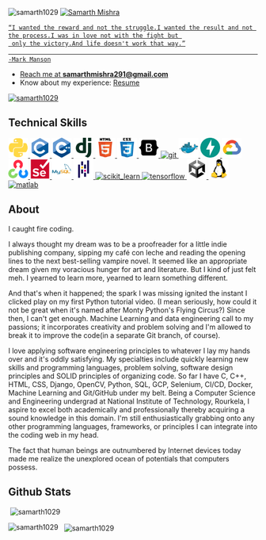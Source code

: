 <p align="left">
    <img src="https://komarev.com/ghpvc/?username=samarth1029&label=Profile%20views&color=0e75b6&style=plastic" alt="samarth1029" />
    <a href="https://www.linkedin.com/in/samarth-mishra-96013821a/" target="blank"><img src="https://img.shields.io/badge/Linkedin-0e76a8?      style=plastic&logo=Linkedin&logoColor=white" alt="Samarth Mishra" />
</p>
    

    
```
“I wanted the reward and not the struggle.I wanted the result and not the process.I was in love not with the fight but 
 only the victory.And life doesn't work that way.”
                                                                                                          -Mark Manson
 ```   
- Reach me at **samarthmishra291@gmail.com**
- Know about my experience: [Resume](https://drive.google.com/file/d/1bv1AgoNfTTbeNH4d3Z9WerAE3phKSCMj/view?usp=sharing)
    
<p align="left"> <a href="https://github.com/ryo-ma/github-profile-trophy"><img src="https://github-profile-trophy.vercel.app/?username=samarth1029" alt="samarth1029"/></a> </p>


## Technical Skills

<p align="left"> 
  <a href="https://www.python.org/" target="_blank" rel="noreferrer">
    <img src="https://github.com/devicons/devicon/blob/master/icons/python/python-plain.svg" alt="python" width="40" height="40"/>
  </a>
  <a href="https://www.cprogramming.com/" target="_blank" rel="noreferrer"> 
    <img src="https://raw.githubusercontent.com/devicons/devicon/master/icons/c/c-original.svg" alt="c" width="40" height="40"/>
  </a>
  <a href="https://www.w3schools.com/cpp/" target="_blank" rel="noreferrer">
    <img src="https://raw.githubusercontent.com/devicons/devicon/master/icons/cplusplus/cplusplus-original.svg" alt="cplusplus" width="40" height="40"/> 
  </a>
  <a href="https://www.djangoproject.com/" target="_blank" rel="noreferrer"> 
    <img src="https://github.com/devicons/devicon/blob/master/icons/django/django-plain.svg" alt="django" width="40" height="40"/> 
  </a> 
  </a> <a href="https://www.w3.org/html/" target="_blank" rel="noreferrer">
    <img src="https://raw.githubusercontent.com/devicons/devicon/master/icons/html5/html5-original-wordmark.svg" alt="html5" width="40" height="40"/>
  </a> 
  <a href="https://www.w3schools.com/css/" target="_blank" rel="noreferrer">
    <img src="https://raw.githubusercontent.com/devicons/devicon/master/icons/css3/css3-original-wordmark.svg" alt="css3" width="40" height="40"/>
  </a> 
  <a href="https://getbootstrap.com/" target="_blank" rel="noreferrer">
    <img src="https://github.com/devicons/devicon/blob/master/icons/bootstrap/bootstrap-plain.svg" alt="bootstrap" width="40" height="40"/>
  </a> 
  <a href="https://git-scm.com/" target="_blank" rel="noreferrer">
    <img src="https://www.vectorlogo.zone/logos/git-scm/git-scm-icon.svg" alt="git" width="40" height="40"/> 
  <a href="https://www.docker.com/" target="_blank" rel="noreferrer">
    <img src="https://github.com/devicons/devicon/blob/master/icons/docker/docker-original.svg" alt="docker" width="40" height="40"/>
  </a> 
  <a href="https://fastapi.tiangolo.com/" target="_blank" rel="noreferrer">
    <img src="https://github.com/devicons/devicon/blob/master/icons/fastapi/fastapi-original.svg" alt="fastapi" width="40" height="40"/>
  </a> 
  <a href="https://cloud.google.com/" target="_blank" rel="noreferrer">
    <img src="https://github.com/devicons/devicon/blob/master/icons/googlecloud/googlecloud-original.svg" alt="GCP" width="40" height="40"/>
  </a> 
  <a href="https://opencv.org/" target="_blank" rel="noreferrer">
    <img src="https://github.com/devicons/devicon/blob/master/icons/opencv/opencv-original.svg" alt="OpenCV" width="40" height="40"/>
  </a> 
  <a href="https://www.selenium.dev/" target="_blank" rel="noreferrer"> 
    <img src="https://github.com/devicons/devicon/blob/master/icons/selenium/selenium-original.svg" alt="selenium" width="40" height="40"/> 
  </a> 
  <a href="https://www.mysql.com/" target="_blank" rel="noreferrer"> 
    <img src="https://raw.githubusercontent.com/devicons/devicon/master/icons/mysql/mysql-original-wordmark.svg" alt="mysql" width="40" height="40"/> 
  </a> 
  <a href="https://pandas.pydata.org/" target="_blank" rel="noreferrer">
    <img src="https://raw.githubusercontent.com/devicons/devicon/2ae2a900d2f041da66e950e4d48052658d850630/icons/pandas/pandas-original.svg" alt="pandas" width="40" height="40"/> 
  </a>  
  <a href="https://scikit-learn.org/" target="_blank" rel="noreferrer"> 
    <img src="https://upload.wikimedia.org/wikipedia/commons/0/05/Scikit_learn_logo_small.svg" alt="scikit_learn" width="40" height="40"/> 
  </a> 
  <a href="https://www.tensorflow.org" target="_blank" rel="noreferrer"> 
    <img src="https://www.vectorlogo.zone/logos/tensorflow/tensorflow-icon.svg" alt="tensorflow" width="40" height="40"/> 
  </a> 
  <a href="https://unity.com/" target="_blank" rel="noreferrer"> 
    <img src="https://github.com/devicons/devicon/blob/master/icons/unity/unity-original.svg" alt="unity" width="40" height="40"/> 
  </a> 
  <a href="https://www.linux.org/" target="_blank" rel="noreferrer"> 
    <img src="https://raw.githubusercontent.com/devicons/devicon/master/icons/linux/linux-original.svg" alt="linux" width="40" height="40"/> 
  </a>
  <a href="https://www.mathworks.com/" target="_blank" rel="noreferrer">
    <img src="https://upload.wikimedia.org/wikipedia/commons/2/21/Matlab_Logo.png" alt="matlab" width="40" height="40"/> 
  </a> 
</p>

## About

<p>
  I caught fire coding.

  I always thought my dream was to be a proofreader for a little indie publishing company, sipping my café con leche and reading the opening lines to the next best-selling vampire novel. It seemed like an appropriate dream given my voracious hunger for art and literature. But I kind of just felt meh. I yearned to learn more, yearned to learn something different.

  And that's when it happened; the spark I was missing ignited the instant I clicked play on my first Python tutorial video. (I mean seriously, how could it not be great when it's named after Monty Python's Flying Circus?) Since then, I can't get enough. Machine Learning and data engineering call to my passions; it incorporates creativity and problem solving and I'm allowed to break it to improve the code(in a separate Git branch, of course).

  I love applying software engineering principles to whatever I lay my hands over and it's oddly satisfying. My specialties include quickly learning new skills and programming languages, problem solving, software design principles and SOLID principles of organizing code. So far I have C, C++, HTML, CSS, Django, OpenCV, Python, SQL, GCP, Selenium, CI/CD, Docker, Machine Learning and Git/GitHub under my belt. Being a Computer Science and Engineering undergrad at National Institute of Technology, Rourkela, I aspire to excel both academically and professionally thereby acquiring a sound knowledge in this domain. I'm still enthusiastically grabbing onto any other programming languages, frameworks, or principles I can integrate into the coding web in my head.

  The fact that human beings are outnumbered by Internet devices today made me realize the unexplored ocean of potentials that computers possess.
</p>


## Github Stats


<p>&nbsp;<img align="center" src="https://github-readme-stats.vercel.app/api/top-langs?username=samarth1029&show_icons=true&locale=en&layout=compact" alt="samarth1029" /></p>

<p>
  &nbsp;<img align="left" src="https://streak-stats.demolab.com/?user=samarth1029&theme=holi-theme"alt="samarth1029"/>
  &nbsp;<img align="center" src="https://github-readme-stats.vercel.app/api?username=samarth1029&show_icons=true&theme=radical" alt="samarth1029"/>
</p>



